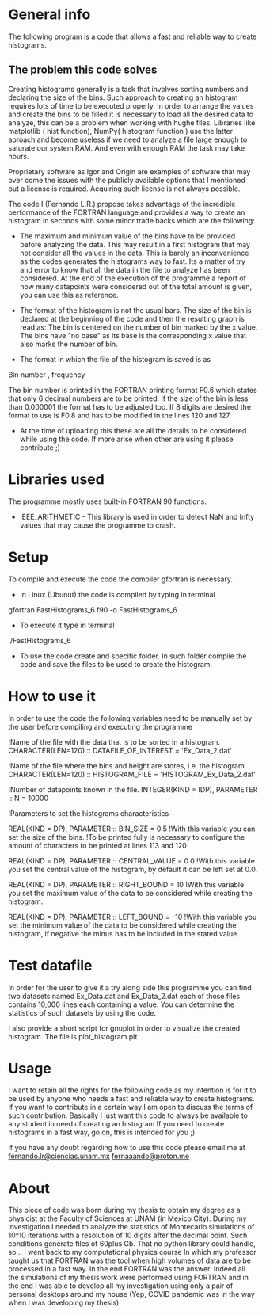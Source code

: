 # General info
The following program is a code that allows a fast and reliable way to create histograms.

## The problem this code solves
Creating histograms generally is a task that involves sorting numbers and declaring the size of the bins. Such approach to creating an histogram requires lots of time to be executed properly. 
In order to arrange the values and create the bins to be filled it is necessary to load all the desired data to analyze, this can be a problem when working with hughe files.
Libraries like matplotlib ( hist function), NumPy( histogram function ) use the latter aproach and become useless if we need to analyze a file large enough to saturate our system RAM. And even with enough RAM the task may take hours.

Proprietary software as Igor and Origin are examples of software that may over come the issues with the publicly available options that I mentioned but a license is required. Acquiring such license is not always possible.

The code I (Fernando L.R.) propose takes advantage of the incredible performance of the FORTRAN language and provides a way to create an histogram in seconds with some minor trade backs which are the following:

* The maximum and minimum value of the bins have to be provided before analyzing the data. This may result in a first histogram that may not consider all the values in the data. This is barely an inconvenience as the codes generates the histograms way to fast. Its a matter of try and error to know that all the data in the file to analyze has been considered. At the end of the execution of the programme a report of how many datapoints were considered out of the total amount is given, you can use this as reference.

* The format of the histogram is not the usual bars. The size of the bin is declared at the beginning of the code and then the resulting graph is read as:
The bin is centered on the number of bin marked by the x value.
The bins have "no base" as its base is the corresponding x value that also marks the number of bin.

* The format in which the file of the histogram is saved is as

Bin number , frequency

The bin number is printed in the FORTRAN printing format F0.6 
which states that only 6 decimal numbers are to be printed. If the size of the bin is less than 0.000001 the format has to be adjusted too. If 8 digits are desired the format to use is F0.8 and has to be modified in the lines 120 and 127.

* At the time of uploading this these are all the details to be considered while using the code. If more arise when other are using it please contribute ;)

# Libraries used
The programme mostly uses built-in FORTRAN 90 functions. 

* IEEE_ARITHMETIC - This library is used in order to detect NaN and Infty values that may cause the programme to crash.

# Setup
To compile and execute the code the compiler gfortran is necessary. 

* In Linux (Ubunut) the code is compiled by typing in terminal

gfortran FastHistograms_6.f90 -o FastHistograms_6

* To execute it type in terminal

./FastHistograms_6

* To use the code create and specific folder. In such folder compile the code and save the files to be used to create the histogram.

# How to use it
In order to use the code the following variables need to be manually set by the user before compiling and executing the programme


!Name of the file with the data that is to be sorted in a histogram.
CHARACTER(LEN=120) :: DATAFILE_OF_INTEREST = 'Ex_Data_2.dat'

!Name of the file where the bins and height are stores, i.e. the histogram
CHARACTER(LEN=120) :: HISTOGRAM_FILE = 'HISTOGRAM_Ex_Data_2.dat'

!Number of datapoints known in the file.
INTEGER(KIND = IDP), PARAMETER :: N = 10000

!Parameters to set the histograms characteristics
 
REAL(KIND = DP), PARAMETER :: BIN_SIZE = 0.5
!With this variable you can set the size of the bins. !To be printed fully is necessary to configure the amount of characters to be printed at lines 113 and 120

REAL(KIND = DP), PARAMETER :: CENTRAL_VALUE = 0.0
!With this variable you set the central value of the histogram, by default it can be left set at 0.0.

REAL(KIND = DP), PARAMETER :: RIGHT_BOUND = 10
!With this variable you set the maximum value of the data to be considered while creating the histogram.

REAL(KIND = DP), PARAMETER :: LEFT_BOUND = -10
!With this variable you set the minimum value of the data to be considered while creating the histogram, if negative the minus has to be included in the stated value.

# Test datafile
In order for the user to give it a try along side this programme you can find two datasets named Ex_Data.dat and Ex_Data_2.dat each of those files contains 10,000 lines each containing a value. You can determine the statistics of such datasets by using the code. 

I also provide a short script for gnuplot in order to visualize the created histogram. The file is plot_histogram.plt

# Usage
I want to retain all the rights for the following code as my intention is for it to be used by anyone who needs a fast and reliable way to create histograms. If you want to contribute in a certain way I am open to discuss the terms of such contribution. Basically I just want this code to always be available to any student in need of creating an histogram
If you need to create histograms in a fast way, go on, this is intended for you ;)

If you have any doubt regarding how to use this code please email me at
fernando.lr@ciencias.unam.mx
fernaaando@proton.me

# About
This piece of code was born during my thesis to obtain my degree as a physicist at the Faculty of Sciences at UNAM (in Mexico City). During my investigation I needed to analyze the statistics of Montecarlo simulations of 10^10 iterations with a resolution of 10 digits after the decimal point. Such conditions generate files of 60plus Gb. That no python library could handle, so… I went back to my computational physics course In which my professor taught us that FORTRAN was the tool when high volumes of data are to be processed in a fast way. In the end FORTRAN was the answer. Indeed all the simulations of my thesis work were performed using FORTRAN and in the end I was able to develop all my investigation using only a pair of personal desktops around my house (Yep, COVID pandemic was in the way when I was developing my thesis)